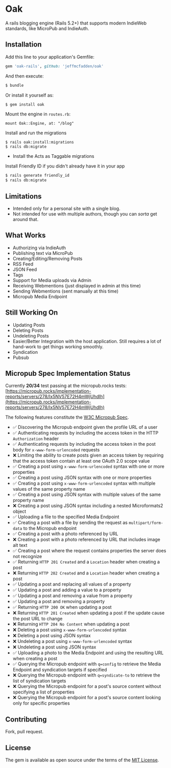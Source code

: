 # Oak
A rails blogging engine (Rails 5.2+) that supports modern IndieWeb standards, like MicroPub and IndieAuth.


## Installation
Add this line to your application's Gemfile:

```ruby
gem 'oak-rails', github: 'jeffmcfadden/oak'
```

And then execute:
```bash
$ bundle
```

Or install it yourself as:
```bash
$ gem install oak
```

Mount the engine in `routes.rb`:

    mount Oak::Engine, at: "/blog"

Install and run the migrations

    $ rails oak:install:migrations
    $ rails db:migrate

* Install the Acts as Taggable migrations

Install Friendly ID if you didn't already have it in your app

```bash
$ rails generate friendly_id
$ rails db:migrate
```

## Limitations

* Intended only for a personal site with a single blog.
* Not intended for use with multiple authors, though you can _sorta_ get around that.

## What Works

* Authorizing via IndieAuth
* Publishing text via MicroPub
* Creating/Editing/Removing Posts
* RSS Feed
* JSON Feed
* Tags
* Support for Media uploads via Admin
* Receiving Webmentions (just displayed in admin at this time)
* Sending Webmentions (sent manually at this time)
* Micropub Media Endpoint

## Still Working On

* Updating Posts
* Deleting Posts
* Undeleting Posts
* Easier/Better Integration with the host application. Still requires a lot of hand-work to get things working smoothly.
* Syndication
* Pubsub

## Micropub Spec Implementation Status

Currently **20/34** test passing at the micropub.rocks tests: [https://micropub.rocks/implementation-reports/servers/278/Ix5NV57E72H4mWjUhdIh](https://micropub.rocks/implementation-reports/servers/278/Ix5NV57E72H4mWjUhdIh)

The following features constitute the [W3C Micropub Spec](https://www.w3.org/TR/micropub/#feature-li-1).

* :white_check_mark: Discovering the Micropub endpoint given the profile URL of a user
* :white_check_mark: Authenticating requests by including the access token in the HTTP `Authorization` header
* :white_check_mark: Authenticating requests by including the access token in the post body for `x-www-form-urlencoded` requests
* :x: Limiting the ability to create posts given an access token by requiring that the access token contain at least one OAuth 2.0 scope value
* :white_check_mark: Creating a post using `x-www-form-urlencoded` syntax with one or more properties
* :white_check_mark: Creating a post using JSON syntax with one or more properties
* :white_check_mark: Creating a post using `x-www-form-urlencoded` syntax with multiple values of the same property name
* :white_check_mark: Creating a post using JSON syntax with multiple values of the same property name
* :x: Creating a post using JSON syntax including a nested Microformats2 object
* :white_check_mark: Uploading a file to the specified Media Endpoint
* :white_check_mark: Creating a post with a file by sending the request as `multipart/form-data` to the Micropub endpoint
* :white_check_mark: Creating a post with a photo referenced by URL
* :x: Creating a post with a photo referenced by URL that includes image alt text
* :white_check_mark: Creating a post where the request contains properties the server does not recognize
* :white_check_mark: Returning `HTTP 201 Created` and a `Location` header when creating a post
* :x: Returning `HTTP 202 Created` and a `Location` header when creating a post
* :white_check_mark: Updating a post and replacing all values of a property
* :white_check_mark: Updating a post and adding a value to a property
* :white_check_mark: Updating a post and removing a value from a property
* :white_check_mark: Updating a post and removing a property
* :white_check_mark: Returning `HTTP 200 OK` when updating a post
* :x: Returning `HTTP 201 Created` when updating a post if the update cause the post URL to change
* :x: Returning `HTTP 204 No Content` when updating a post
* :x: Deleting a post using `x-www-form-urlencoded` syntax
* :x: Deleting a post using JSON syntax
* :x: Undeleting a post using `x-www-form-urlencoded` syntax
* :x: Undeleting a post using JSON syntax
* :white_check_mark: Uploading a photo to the Media Endpoint and using the resulting URL when creating a post
* :white_check_mark: Querying the Micropub endpoint with `q=config` to retrieve the Media Endpoint and syndication targets if specified
* :x: Querying the Micropub endpoint with `q=syndicate-to` to retrieve the list of syndication targets
* :x: Querying the Micropub endpoint for a post's source content without specifying a list of properties
* :x: Querying the Micropub endpoint for a post's source content looking only for specific properties


## Contributing
Fork, pull request.

## License
The gem is available as open source under the terms of the [MIT License](https://opensource.org/licenses/MIT).
